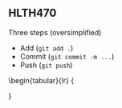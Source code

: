 ## HLTH470

Three steps (oversimplified) 
- Add (`git add .`)
- Commit (`git commit -m ...`)
- Push (`git push`)

\begin{tabular}{lr}
{
    
}